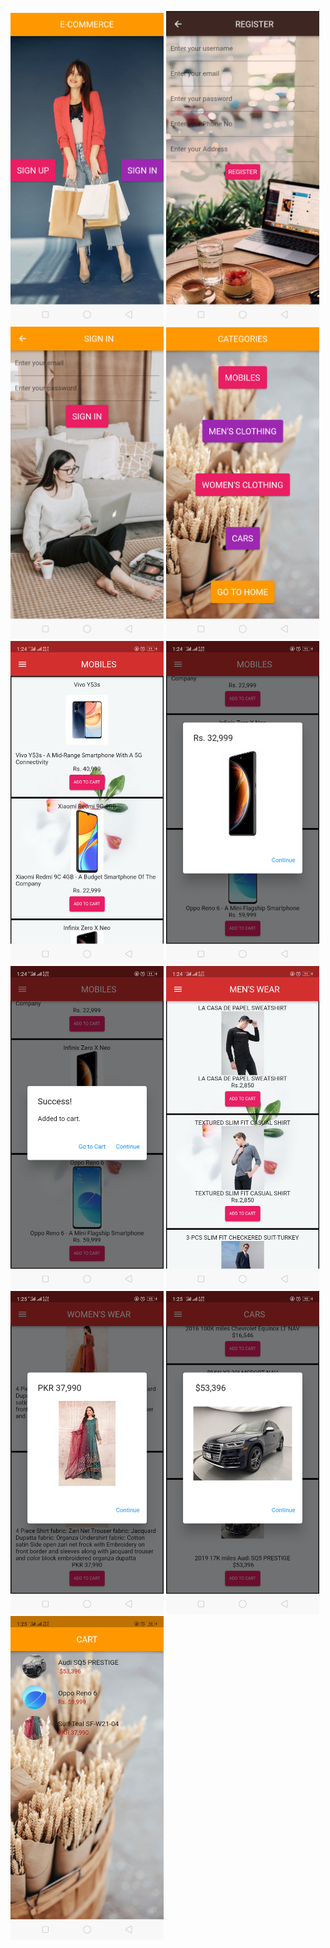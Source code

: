 <img src="https://github.com/usamalearner/flutterEcomWithCart/blob/main/assets/images/Screenshot_2021-11-01-01-22-48-04.png?raw=true" width="245"></img>
<img src="https://github.com/usamalearner/flutterEcomWithCart/blob/main/assets/images/Screenshot_2021-11-01-01-23-00-72.png?raw=true" width="245"></img>
<img src="https://github.com/usamalearner/flutterEcomWithCart/blob/main/assets/images/Screenshot_2021-11-01-01-23-12-59.png?raw=true" width="245"></img>
<img src="https://github.com/usamalearner/flutterEcomWithCart/blob/main/assets/images/Screenshot_2021-11-01-01-23-54-09.png?raw=true" width="245"></img>
<img src="https://github.com/usamalearner/flutterEcomWithCart/blob/main/assets/images/Screenshot_2021-11-01-01-24-01-03.png?raw=true" width="245"></img>
<img src="https://github.com/usamalearner/flutterEcomWithCart/blob/main/assets/images/Screenshot_2021-11-01-01-24-15-70.png?raw=true" width="245"></img>
<img src="https://github.com/usamalearner/flutterEcomWithCart/blob/main/assets/images/Screenshot_2021-11-01-01-24-22-85.png?raw=true" width="245"></img>
<img src="https://github.com/usamalearner/flutterEcomWithCart/blob/main/assets/images/Screenshot_2021-11-01-01-24-49-31.png?raw=true" width="245"></img>
<img src="https://github.com/usamalearner/flutterEcomWithCart/blob/main/assets/images/Screenshot_2021-11-01-01-25-17-27.png?raw=true" width="245"></img>
<img src="https://github.com/usamalearner/flutterEcomWithCart/blob/main/assets/images/Screenshot_2021-11-01-01-25-34-21.png?raw=true" width="245"></img>
<img src="https://github.com/usamalearner/flutterEcomWithCart/blob/main/assets/images/Screenshot_2021-11-01-01-25-42-87.png?raw=true" width="245"></img>
